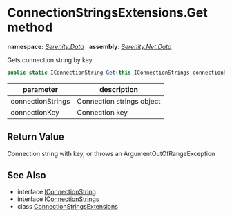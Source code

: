 # ConnectionStringsExtensions.Get method
**namespace:** *[Serenity.Data](../../README.md#serenity.data-namespace)*   **assembly**: *[Serenity.Net.Data](../../README.md)*

Gets connection string by key

```csharp
public static IConnectionString Get(this IConnectionStrings connectionStrings, string connectionKey)
```

| parameter | description |
| --- | --- |
| connectionStrings | Connection strings object |
| connectionKey | Connection key |

## Return Value

Connection string with key, or throws an ArgumentOutOfRangeException

## See Also

* interface [IConnectionString](../IConnectionString.md)
* interface [IConnectionStrings](../IConnectionStrings.md)
* class [ConnectionStringsExtensions](../ConnectionStringsExtensions.md)